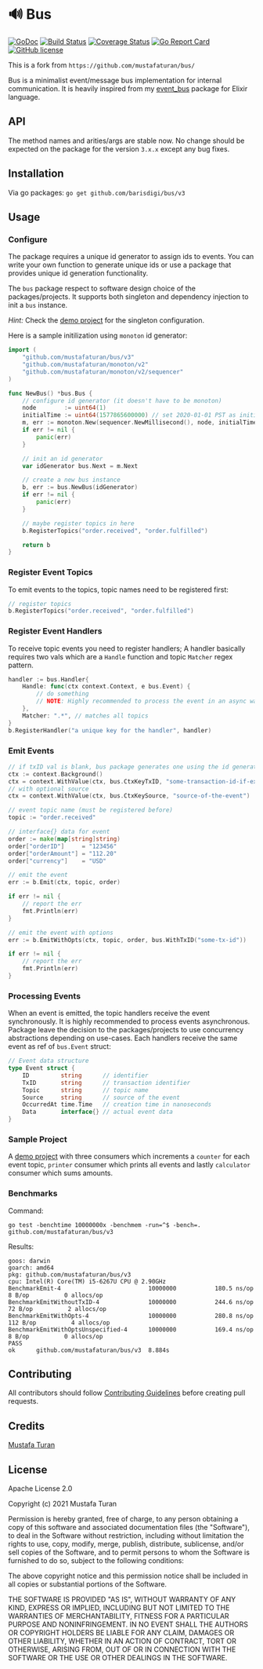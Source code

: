 # 🔊 Bus

[![GoDoc](https://godoc.org/github.com/barisdigi/bus?status.svg)](https://godoc.org/github.com/barisdigi/bus)
[![Build Status](https://travis-ci.org/barisdigi/bus.svg?branch=main)](https://travis-ci.org/barisdigi/bus)
[![Coverage Status](https://coveralls.io/repos/github/barisdigi/bus/badge.svg?branch=main)](https://coveralls.io/github/barisdigi/bus?branch=main)
[![Go Report Card](https://goreportcard.com/badge/github.com/barisdigi/bus)](https://goreportcard.com/report/github.com/barisdigi/bus)
[![GitHub license](https://img.shields.io/github/license/barisdigi/bus.svg)](https://github.com/barisdigi/bus/blob/main/LICENSE)

This is a fork from `https://github.com/mustafaturan/bus/`

Bus is a minimalist event/message bus implementation for internal communication.
It is heavily inspired from my [event_bus](https://github.com/otobus/event_bus)
package for Elixir language.

## API

The method names and arities/args are stable now. No change should be expected
on the package for the version `3.x.x` except any bug fixes.

## Installation

Via go packages:
```go get github.com/barisdigi/bus/v3```

## Usage

### Configure

The package requires a unique id generator to assign ids to events. You can
write your own function to generate unique ids or use a package that provides
unique id generation functionality.

The `bus` package respect to software design choice of the packages/projects. It
supports both singleton and dependency injection to init a `bus` instance.

*Hint:*
Check the [demo project](https://github.com/mustafaturan/bus-sample-project) for
the singleton configuration.

Here is a sample initilization using `monoton` id generator:

```go
import (
    "github.com/mustafaturan/bus/v3"
    "github.com/mustafaturan/monoton/v2"
    "github.com/mustafaturan/monoton/v2/sequencer"
)

func NewBus() *bus.Bus {
    // configure id generator (it doesn't have to be monoton)
    node        := uint64(1)
    initialTime := uint64(1577865600000) // set 2020-01-01 PST as initial time
    m, err := monoton.New(sequencer.NewMillisecond(), node, initialTime)
    if err != nil {
        panic(err)
    }

    // init an id generator
    var idGenerator bus.Next = m.Next

    // create a new bus instance
    b, err := bus.NewBus(idGenerator)
    if err != nil {
        panic(err)
    }

    // maybe register topics in here
    b.RegisterTopics("order.received", "order.fulfilled")

    return b
}
```

### Register Event Topics

To emit events to the topics, topic names need to be registered first:

```go
// register topics
b.RegisterTopics("order.received", "order.fulfilled")
```

### Register Event Handlers

To receive topic events you need to register handlers; A handler basically
requires two vals which are a `Handle` function and topic `Matcher` regex
pattern.

```go
handler := bus.Handler{
    Handle: func(ctx context.Context, e bus.Event) {
        // do something
        // NOTE: Highly recommended to process the event in an async way
    },
    Matcher: ".*", // matches all topics
}
b.RegisterHandler("a unique key for the handler", handler)
```

### Emit Events

```go
// if txID val is blank, bus package generates one using the id generator
ctx := context.Background()
ctx = context.WithValue(ctx, bus.CtxKeyTxID, "some-transaction-id-if-exists")
// with optional source
ctx = context.WithValue(ctx, bus.CtxKeySource, "source-of-the-event")

// event topic name (must be registered before)
topic := "order.received"

// interface{} data for event
order := make(map[string]string)
order["orderID"]     = "123456"
order["orderAmount"] = "112.20"
order["currency"]    = "USD"

// emit the event
err := b.Emit(ctx, topic, order)

if err != nil {
    // report the err
    fmt.Println(err)
}

// emit the event with options
err := b.EmitWithOpts(ctx, topic, order, bus.WithTxID("some-tx-id"))

if err != nil {
    // report the err
    fmt.Println(err)
}
```

### Processing Events

When an event is emitted, the topic handlers receive the event synchronously.
It is highly recommended to process events asynchronous. Package leave the
decision to the packages/projects to use concurrency abstractions depending on
use-cases. Each handlers receive the same event as ref of `bus.Event` struct:

```go
// Event data structure
type Event struct {
    ID         string      // identifier
    TxID       string      // transaction identifier
    Topic      string      // topic name
    Source     string      // source of the event
    OccurredAt time.Time   // creation time in nanoseconds
    Data       interface{} // actual event data
}
```

### Sample Project

A [demo project](https://github.com/mustafaturan/bus-sample-project) with three
consumers which increments a `counter` for each event topic, `printer` consumer
which prints all events and lastly `calculator` consumer which sums amounts.

### Benchmarks

Command:
```
go test -benchtime 10000000x -benchmem -run=^$ -bench=. github.com/mustafaturan/bus/v3
```

Results:
```
goos: darwin
goarch: amd64
pkg: github.com/mustafaturan/bus/v3
cpu: Intel(R) Core(TM) i5-6267U CPU @ 2.90GHz
BenchmarkEmit-4                      	10000000	       180.5 ns/op	       8 B/op	       0 allocs/op
BenchmarkEmitWithoutTxID-4           	10000000	       244.6 ns/op	      72 B/op	       2 allocs/op
BenchmarkEmitWithOpts-4              	10000000	       280.8 ns/op	     112 B/op	       4 allocs/op
BenchmarkEmitWithOptsUnspecified-4   	10000000	       169.4 ns/op	       8 B/op	       0 allocs/op
PASS
ok  	github.com/mustafaturan/bus/v3	8.884s
```

## Contributing

All contributors should follow [Contributing Guidelines](CONTRIBUTING.md) before creating pull requests.

## Credits

[Mustafa Turan](https://github.com/mustafaturan)

## License

Apache License 2.0

Copyright (c) 2021 Mustafa Turan

Permission is hereby granted, free of charge, to any person obtaining a copy of
this software and associated documentation files (the "Software"), to deal in
the Software without restriction, including without limitation the rights to
use, copy, modify, merge, publish, distribute, sublicense, and/or sell copies of
the Software, and to permit persons to whom the Software is furnished to do so,
subject to the following conditions:

The above copyright notice and this permission notice shall be included in all
copies or substantial portions of the Software.

THE SOFTWARE IS PROVIDED "AS IS", WITHOUT WARRANTY OF ANY KIND, EXPRESS OR
IMPLIED, INCLUDING BUT NOT LIMITED TO THE WARRANTIES OF MERCHANTABILITY, FITNESS
FOR A PARTICULAR PURPOSE AND NONINFRINGEMENT. IN NO EVENT SHALL THE AUTHORS OR
COPYRIGHT HOLDERS BE LIABLE FOR ANY CLAIM, DAMAGES OR OTHER LIABILITY, WHETHER
IN AN ACTION OF CONTRACT, TORT OR OTHERWISE, ARISING FROM, OUT OF OR IN
CONNECTION WITH THE SOFTWARE OR THE USE OR OTHER DEALINGS IN THE SOFTWARE.
